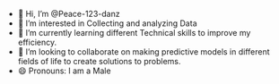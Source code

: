 - 👋 Hi, I’m @Peace-123-danz
- 👀 I’m interested in Collecting and analyzing Data
- 🌱 I’m currently learning different Technical skills to improve my efficiency.
- 💞️ I’m looking to collaborate on making predictive models in different fields of life to create solutions to problems. 
- 😄 Pronouns: I am a Male
  

<!---
Peace-123-danz/Peace-123-danz is a ✨ special ✨ repository because its `README.md` (this file) appears on your GitHub profile.
You can click the Preview link to take a look at your changes.
--->
